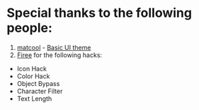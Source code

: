# Special thanks to the following people:

1. [matcool](https://github.com/matcool) - [Basic UI theme](https://github.com/matcool/gd-imgui-cocos)
2. [Firee](https://github.com/FireMario211) for the following hacks:

- Icon Hack
- Color Hack
- Object Bypass
- Character Filter
- Text Length